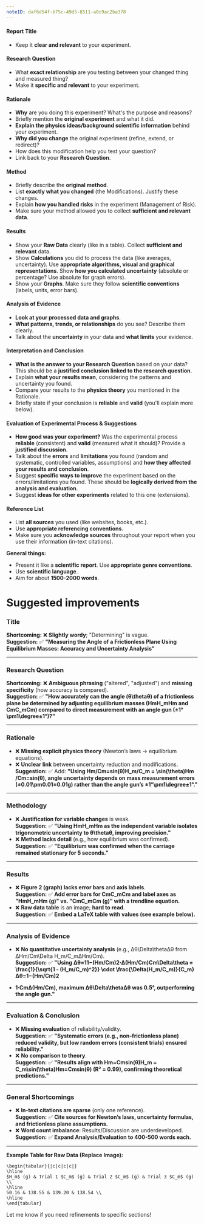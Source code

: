 ```yaml
---
noteID: daf6d54f-b75c-49d5-8511-a0c9ac2ba378
---
```


#### **Report Title**
*   Keep it **clear and relevant** to your experiment.

#### **Research Question**
*   What **exact relationship** are you testing between your changed thing and measured thing?
*   Make it **specific and relevant** to your experiment.

#### **Rationale**
*   **Why** are you doing this experiment? What's the purpose and reasons?
*   Briefly mention the **original experiment** and what it did.
*   **Explain the physics ideas/background scientific information** behind your experiment.
*   **Why did you change** the original experiment (refine, extend, or redirect)?
*   How does this modification help you test your question?
*   Link back to your **Research Question**.

#### **Method**
*   Briefly describe the **original method**.
*   List **exactly what you changed** (the Modifications). Justify these changes.
*   Explain **how you handled risks** in the experiment (Management of Risk).
*   Make sure your method allowed you to collect **sufficient and relevant data**.

#### **Results**
*   Show your **Raw Data** clearly (like in a table). Collect **sufficient and relevant** data.
*   Show **Calculations** you did to process the data (like averages, uncertainty). Use **appropriate algorithms, visual and graphical representations**. Show **how you calculated uncertainty** (absolute or percentage? Use absolute for graph errors).
*   Show your **Graphs**. Make sure they follow **scientific conventions** (labels, units, error bars).

#### **Analysis of Evidence**
*   **Look at your processed data and graphs**.
*   **What patterns, trends, or relationships** do you see? Describe them clearly.
*   Talk about the **uncertainty** in your data and **what limits** your evidence.

#### **Interpretation and Conclusion**
*   **What is the answer to your Research Question** based on your data? This should be a **justified conclusion linked to the research question**.
*   Explain **what your results mean**, considering the patterns and uncertainty you found.
*   Compare your results to the **physics theory** you mentioned in the Rationale.
*   Briefly state if your conclusion is **reliable** and **valid** (you'll explain more below).

#### **Evaluation of Experimental Process & Suggestions**
*   **How good was your experiment?** Was the experimental process **reliable** (consistent) and **valid** (measured what it should)? Provide a **justified discussion**.
*   Talk about the **errors** and **limitations** you found (random and systematic, controlled variables, assumptions) and **how they affected your results and conclusion**.
*   Suggest **specific ways to improve** the experiment based on the errors/limitations you found. These should be **logically derived from the analysis and evaluation**.
*   Suggest **ideas for other experiments** related to this one (extensions).

#### **Reference List**
*   List **all sources** you used (like websites, books, etc.).
*   Use **appropriate referencing conventions**.
*   Make sure you **acknowledge sources** throughout your report when you use their information (in-text citations).

**General things:**
*   Present it like a **scientific report**. Use **appropriate genre conventions**.
*   Use **scientific language**.
*   Aim for about **1500-2000 words**.



# Suggested improvements
### **Title**

**Shortcoming:** ❌ **Slightly wordy**; "Determining" is vague.  
**Suggestion:** ✅ **"Measuring the Angle of a Frictionless Plane Using Equilibrium Masses: Accuracy and Uncertainty Analysis"**

---

### **Research Question**

**Shortcoming:** ❌ **Ambiguous phrasing** ("altered", "adjusted") and **missing specificity** (how accuracy is compared).  
**Suggestion:** ✅ **"How accurately can the angle (θ\thetaθ) of a frictionless plane be determined by adjusting equilibrium masses (HmH_mHm​ and CmC_mCm​) compared to direct measurement with an angle gun (±1°\pm1\degree±1°)?"**

---

### **Rationale**

- ❌ **Missing explicit physics theory** (Newton’s laws → equilibrium equations).
- ❌ **Unclear link** between uncertainty reduction and modifications.  
    **Suggestion:** ✅ Add: **"Using Hm/Cm=sin⁡(θ)H_m/C_m = \sin(\theta)Hm​/Cm​=sin(θ), angle uncertainty depends on mass measurement errors (±0.01\pm0.01±0.01g) rather than the angle gun’s ±1°\pm1\degree±1°."**

---

### **Methodology**

- ❌ **Justification for variable changes** is weak.  
    **Suggestion:** ✅ **"Using HmH_mHm​ as the independent variable isolates trigonometric uncertainty to θ\thetaθ, improving precision."**
- ❌ **Method lacks detail** (e.g., how equilibrium was confirmed).  
    **Suggestion:** ✅ **"Equilibrium was confirmed when the carriage remained stationary for 5 seconds."**

---

### **Results**

- ❌ **Figure 2 (graph) lacks error bars** and **axis labels**.  
    **Suggestion:** ✅ **Add error bars for CmC_mCm​ and label axes as "HmH_mHm​ (g)" vs. "CmC_mCm​ (g)" with a trendline equation.**
- ❌ **Raw data table** is an image; **hard to read**.  
    **Suggestion:** ✅ **Embed a LaTeX table with values (see example below).**

---

### **Analysis of Evidence**

- ❌ **No quantitative uncertainty analysis** (e.g., Δθ\Delta\thetaΔθ from ΔHm/Cm\Delta H_m/C_mΔHm​/Cm​).  
    **Suggestion:** ✅ **"Using Δθ=11−(Hm/Cm)2⋅Δ(Hm/Cm)Cm\Delta\theta = \frac{1}{\sqrt{1 - (H_m/C_m)^2}} \cdot \frac{\Delta(H_m/C_m)}{C_m}Δθ=1−(Hm​/Cm​)2**

- **​1​⋅Cm​Δ(Hm​/Cm​)​, maximum Δθ\Delta\thetaΔθ was 0.5°, outperforming the angle gun."**

---

### **Evaluation & Conclusion**

- ❌ **Missing evaluation** of reliability/validity.  
    **Suggestion:** ✅ **"Systematic errors (e.g., non-frictionless plane) reduced validity, but low random errors (consistent trials) ensured reliability."**
- ❌ **No comparison to theory**.  
    **Suggestion:** ✅ **"Results align with Hm=Cmsin⁡(θ)H_m = C_m\sin(\theta)Hm​=Cm​sin(θ) (R² = 0.99), confirming theoretical predictions."**

---

### **General Shortcomings**

- ❌ **In-text citations are sparse** (only one reference).  
    **Suggestion:** ✅ **Cite sources for Newton’s laws, uncertainty formulas, and frictionless plane assumptions.**
- ❌ **Word count imbalance**: Results/Discussion are underdeveloped.  
    **Suggestion:** ✅ **Expand Analysis/Evaluation to 400-500 words each.**

---

**Example Table for Raw Data (Replace Image):**

```
\begin{tabular}{|c|c|c|c|}
\hline
$H_m$ (g) & Trial 1 $C_m$ (g) & Trial 2 $C_m$ (g) & Trial 3 $C_m$ (g) \\  
\hline  
50.16 & 138.55 & 139.20 & 138.54 \\  
\hline  
\end{tabular}
```

Let me know if you need refinements to specific sections!